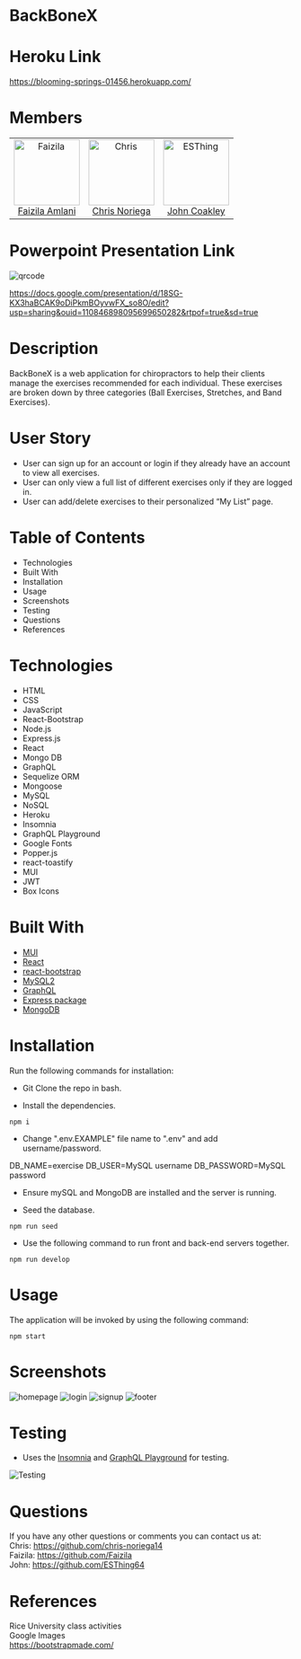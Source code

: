 # BackBoneX

# Heroku Link

https://blooming-springs-01456.herokuapp.com/

# Members

<table>
  <tr>
    <td align="center">
      <a href="https://github.com/Faizila">
        <img
          alt="Faizila"
          src="https://avatars.githubusercontent.com/u/78191579?v=4"
          width="117"
        />
        <br />
        Faizila Amlani
      </a>
    </td>
    <td align="center">
      <a href="https://github.com/chris-noriega14">
        <img
          alt="Chris"
          src="https://avatars.githubusercontent.com/u/90105704?v=4"
          width="117"
        />
        <br />
       Chris Noriega
      </a>
    </td>
    <td align="center">
      <a href="https://github.com/ESThing64">
        <img
          alt="ESThing"
          src="https://avatars.githubusercontent.com/u/89550738?v=4"
          width="117"
        />
        <br />
        John Coakley
      </a>
    </td>
</table>

# Powerpoint Presentation Link

![qrcode](https://user-images.githubusercontent.com/78191579/144949528-dddb10bf-819e-4d40-ab6b-d149491459c3.png)

https://docs.google.com/presentation/d/18SG-KX3haBCAK9oDiPkmBOyvwFX_so8O/edit?usp=sharing&ouid=110846898095699650282&rtpof=true&sd=true

# Description

BackBoneX is a web application for chiropractors to help their clients manage the exercises recommended for each individual. These exercises are broken down by three categories (Ball Exercises, Stretches, and Band Exercises).

# User Story

* User can sign up for an account or login if they already have an account to view all exercises.
* User can only view a full list of different exercises only if they are logged in.
* User can add/delete exercises to their personalized “My List” page.

# Table of Contents

* Technologies
* Built With
* Installation
* Usage
* Screenshots
* Testing
* Questions
* References

# Technologies

* HTML
* CSS
* JavaScript
* React-Bootstrap
* Node.js
* Express.js
* React
* Mongo DB
* GraphQL
* Sequelize ORM
* Mongoose
* MySQL
* NoSQL
* Heroku
* Insomnia
* GraphQL Playground
* Google Fonts
* Popper.js
* react-toastify
* MUI
* JWT
* Box Icons

# Built With

* [MUI](https://mui.com/)
* [React](https://reactjs.org/)
* [react-bootstrap](https://www.npmjs.com/package/react-bootstrap)
* [MySQL2](https://www.npmjs.com/package/mysql2)
* [GraphQL](https://graphql.org/) 
* [Express package](https://www.npmjs.com/package/express)
* [MongoDB](https://www.mongodb.com/)

# Installation

Run the following commands for installation:

* Git Clone the repo in bash.

* Install the dependencies.

```
npm i
```
* Change ".env.EXAMPLE" file name to ".env" and add username/password.

DB_NAME=exercise
DB_USER=MySQL username
DB_PASSWORD=MySQL password

* Ensure mySQL and MongoDB are installed and the server is running.

* Seed the database.

```
npm run seed
```
* Use the following command to run front and back-end servers together.

```
npm run develop
```

# Usage

The application will be invoked by using the following command:

```
npm start
```

# Screenshots

![homepage](https://user-images.githubusercontent.com/78191579/144900734-923956e4-83f1-4cda-8fc2-e3f8964c5bcb.JPG)
![login](https://user-images.githubusercontent.com/78191579/144900747-2d8a1678-f389-4b99-8e8d-c787b9940966.JPG)
![signup](https://user-images.githubusercontent.com/78191579/144900755-3279b30a-a1dd-4d04-b021-5e94d5b2a014.JPG)
![footer](https://user-images.githubusercontent.com/78191579/144900759-e8e7a9b0-0097-48a8-896b-b8aac7dedc25.JPG)

# Testing

* Uses the [Insomnia](https://insomnia.rest/) and [GraphQL Playground](https://www.npmjs.com/package/graphql-playground) for testing.

![Testing](https://user-images.githubusercontent.com/78191579/144905665-16d8c498-2d66-479c-817f-881306da9cae.PNG)

# Questions

If you have any other questions or comments you can contact us at:
   <br>
  Chris: https://github.com/chris-noriega14
  <br>
  Faizila: https://github.com/Faizila
  <br>
  John: https://github.com/ESThing64

# References

Rice University class activities
<br>
Google Images
<br>
https://bootstrapmade.com/











